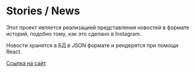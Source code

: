 # Stories / News

Этот проект является реализацией представления новостей в формате историй, подобно тому, как это сделано в Instagram.

Новости хранятся в БД в JSON формате и рендерятся при помощи React.

[Ссылка на сайт](https://thealekzzz.github.io/stories/)
